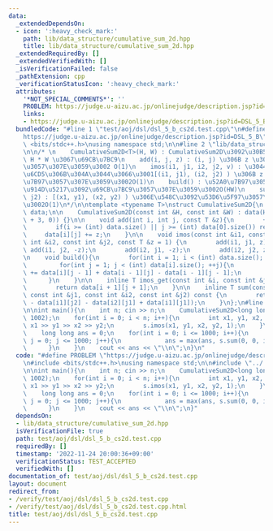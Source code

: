 ```yaml
---
data:
  _extendedDependsOn:
  - icon: ':heavy_check_mark:'
    path: lib/data_structure/cumulative_sum_2d.hpp
    title: lib/data_structure/cumulative_sum_2d.hpp
  _extendedRequiredBy: []
  _extendedVerifiedWith: []
  _isVerificationFailed: false
  _pathExtension: cpp
  _verificationStatusIcon: ':heavy_check_mark:'
  attributes:
    '*NOT_SPECIAL_COMMENTS*': ''
    PROBLEM: https://judge.u-aizu.ac.jp/onlinejudge/description.jsp?id=DSL_5_B
    links:
    - https://judge.u-aizu.ac.jp/onlinejudge/description.jsp?id=DSL_5_B
  bundledCode: "#line 1 \"test/aoj/dsl/dsl_5_b_cs2d.test.cpp\"\n#define PROBLEM \"\
    https://judge.u-aizu.ac.jp/onlinejudge/description.jsp?id=DSL_5_B\"\n#include\
    \ <bits/stdc++.h>\nusing namespace std;\n\n#line 2 \"lib/data_structure/cumulative_sum_2d.hpp\"\
    \n\n/* \n    CumulativeSum2D<T>(H, W) : CumulativeSum2D\u3092\u30B5\u30A4\u30BA\
    \ H * W \u3067\u69CB\u7BC9\n    add(i, j, z) : (i, j) \u306B z \u3092\u52A0\u7B97\
    \u3057\u307E\u3059\u3002 O(1)\n    imos(i1, j1, i2, j2, v) : \u3044\u3082\u3059\
    \u6CD5\u306B\u304A\u3044\u3066\u3001[(i1, j1), (i2, j2) ) \u306B z \u3092\u52A0\
    \u7B97\u3057\u307E\u3059\u3002O(1)\n    build() : \u52A0\u7B97\u3055\u308C\u305F\
    \u914D\u5217\u3092\u69CB\u7BC9\u3057\u307E\u3059\u3002O(HW)\n    sum(i1, j1, i2,\
    \ j2) : [(x1, y1), (x2, y2) ) \u306E\u548C\u3092\u53D6\u5F97\u3057\u307E\u3059\
    \u3002O(1)\n*/\n\ntemplate <typename T>\nstruct CumulativeSum2D{\n    vector<vector<T>>\
    \ data;\n\n    CumulativeSum2D(const int &H, const int &W) : data(H + 3, vector<T>(W\
    \ + 3, 0)) {}\n\n    void add(int i, int j, const T &z){\n        ++i, ++j;\n\
    \        if(i >= (int) data.size() || j >= (int) data[0].size()) return;\n   \
    \     data[i][j] += z;\n    }\n\n    void imos(const int &i1, const int &j1, const\
    \ int &i2, const int &j2, const T &z = 1) {\n        add(i1, j1, z);\n       \
    \ add(i1, j2, -z);\n        add(i2, j1, -z);\n        add(i2, j2, z);\n    }\n\
    \n    void build(){\n        for(int i = 1; i < (int) data.size(); ++i){\n   \
    \         for(int j = 1; j < (int) data[i].size(); ++j){\n                data[i][j]\
    \ += data[i][j - 1] + data[i - 1][j] - data[i - 1][j - 1];\n            }\n  \
    \      }\n    }\n\n    inline T imos_get(const int &i, const int &j) const{\n\
    \        return data[i + 1][j + 1];\n    }\n\n    inline T sum(const int &i1,\
    \ const int &j1, const int &i2, const int &j2) const {\n        return (data[i2][j2]\
    \ - data[i1][j2] - data[i2][j1] + data[i1][j1]);\n    }\n};\n#line 6 \"test/aoj/dsl/dsl_5_b_cs2d.test.cpp\"\
    \n\nint main(){\n    int n; cin >> n;\n    CumulativeSum2D<long long> s(1002,\
    \ 1002);\n    for(int i = 0; i < n; i++){\n        int x1, y1, x2, y2; cin >>\
    \ x1 >> y1 >> x2 >> y2;\n        s.imos(x1, y1, x2, y2, 1);\n    }\n    s.build();\n\
    \    long long ans = 0;\n    for(int i = 0; i <= 1000; i++){\n        for(int\
    \ j = 0; j <= 1000; j++){\n            ans = max(ans, s.sum(0, 0, i, j));\n  \
    \      }\n    }\n    cout << ans << \"\\n\";\n}\n"
  code: "#define PROBLEM \"https://judge.u-aizu.ac.jp/onlinejudge/description.jsp?id=DSL_5_B\"\
    \n#include <bits/stdc++.h>\nusing namespace std;\n\n#include \"../../../lib/data_structure/cumulative_sum_2d.hpp\"\
    \n\nint main(){\n    int n; cin >> n;\n    CumulativeSum2D<long long> s(1002,\
    \ 1002);\n    for(int i = 0; i < n; i++){\n        int x1, y1, x2, y2; cin >>\
    \ x1 >> y1 >> x2 >> y2;\n        s.imos(x1, y1, x2, y2, 1);\n    }\n    s.build();\n\
    \    long long ans = 0;\n    for(int i = 0; i <= 1000; i++){\n        for(int\
    \ j = 0; j <= 1000; j++){\n            ans = max(ans, s.sum(0, 0, i, j));\n  \
    \      }\n    }\n    cout << ans << \"\\n\";\n}"
  dependsOn:
  - lib/data_structure/cumulative_sum_2d.hpp
  isVerificationFile: true
  path: test/aoj/dsl/dsl_5_b_cs2d.test.cpp
  requiredBy: []
  timestamp: '2022-11-24 20:00:36+09:00'
  verificationStatus: TEST_ACCEPTED
  verifiedWith: []
documentation_of: test/aoj/dsl/dsl_5_b_cs2d.test.cpp
layout: document
redirect_from:
- /verify/test/aoj/dsl/dsl_5_b_cs2d.test.cpp
- /verify/test/aoj/dsl/dsl_5_b_cs2d.test.cpp.html
title: test/aoj/dsl/dsl_5_b_cs2d.test.cpp
---
```

